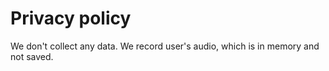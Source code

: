 # Privacy policy
We don't collect any data.
We record user's audio, which is in memory and not saved.
